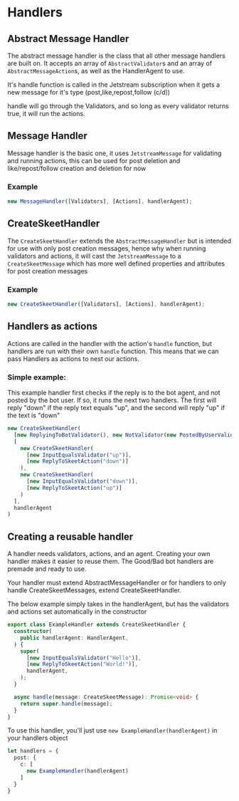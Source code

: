 # Handlers

## Abstract Message Handler

The abstract message handler is the class that all other message handlers are built on.
It accepts an array of `AbstractValidator`s and an array of `AbstractMessageAction`s, as well as the HandlerAgent to use.

It's handle function is called in the Jetstream subscription when it gets a new message for it's type (post,like,repost,follow (c/d))

handle will go through the Validators, and so long as every validator returns true, it will run the actions.

## Message Handler

Message handler is the basic one, it uses `JetstreamMessage` for validating and running actions, this can be used for post deletion and like/repost/follow creation and deletion for now

### Example

```typescript
new MessageHandler([Validators], [Actions], handlerAgent);
```

## CreateSkeetHandler

The `CreateSkeetHandler` extends the `AbstractMessageHandler` but is intended for use with only post creation messages, hence why when running validators and actions, it will cast the `JetstreamMessage` to a `CreateSkeetMessage` which has more well defined properties and attributes for post creation messages

### Example

```typescript
new CreateSkeetHandler([Validators], [Actions], handlerAgent);
```

## Handlers as actions
Actions are called in the handler with the action's `handle` function, but handlers are run with their own `handle` function. This means that we can pass Handlers as actions to nest our actions. 

### Simple example:
This example handler first checks if the reply is to the bot agent, and not posted by the bot user.
If so, it runs the next two handlers. The first will reply "down" if the reply text equals "up", and the second will reply "up" if the text is "down"
```typescript
new CreateSkeetHandler(
  [new ReplyingToBotValidator(), new NotValidator(new PostedByUserValidator(handlerAgent.getDid))],
  [
    new CreateSkeetHandler(
      [new InputEqualsValidator("up")],
      [new ReplyToSkeetAction("down")]
    ),
    new CreateSkeetHandler(
      [new InputEqualsValidator("down")],
      [new ReplyToSkeetAction("up")]
    )
  ],
  handlerAgent
)
```


## Creating a reusable handler

A handler needs validators, actions, and an agent. Creating your own handler makes it easier to reuse them. The Good/Bad bot handlers are premade and ready to use.

Your handler must extend AbstractMessageHandler or for handlers to only handle CreateSkeetMessages, extend CreateSkeetHandler.

The below example simply takes in the handlerAgent, but has the validators and actions set automatically in the constructor
```typescript
export class ExampleHandler extends CreateSkeetHandler {
  constructor(
    public handlerAgent: HandlerAgent,
  ) {
    super(
      [new InputEqualsValidator("Hello")],
      [new ReplyToSkeetAction("World!")],
      handlerAgent,
    );
  }

  async handle(message: CreateSkeetMessage): Promise<void> {
    return super.handle(message);
  }
}
```

To use this handler, you'll just use `new ExampleHandler(handlerAgent)` in your handlers object
```typescript
let handlers = {
  post: {
    c: [
      new ExampleHandler(handlerAgent)
    ]
  }
}
```
